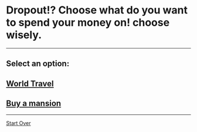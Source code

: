 # Dropout!? Choose what do you want to spend your money on! choose wisely.
---
## Select an option:
## [World Travel](../worldtravel/worldtravel.md)
## [Buy a mansion](../buyamansion/buyamansion.md)
---
[Start Over](../home.md)